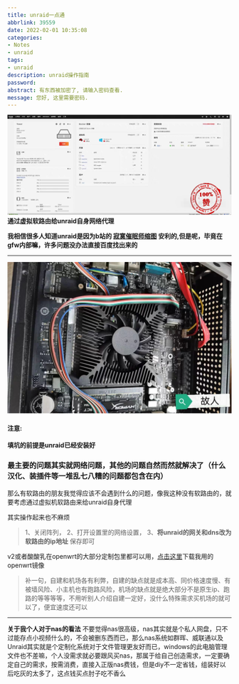 ```yaml
---
title: unraid一点通
abbrlink: 39559
date: 2022-02-01 10:35:08
categories: 
- Notes
- unraid
tags: 
- unraid
description: unraid操作指南
password: 
abstract: 有东西被加密了, 请输入密码查看.
message: 您好, 这里需要密码.
---
```


![](unraid一点通/unraid.jpg)
**通过虚拟软路由给unraid自身网络代理**
<!-- more -->

**我相信很多人知道unraid是因为b站的 [寂寞催眠师缩图](https://space.bilibili.com/28457) 安利的,但是呢，毕竟在gfw内部嘛，许多问题没办法直接百度找出来的**

---
![](unraid一点通/unraidzhuji.jpg)

#### 注意:

**填坑的前提是unraid已经安装好**

### 最主要的问题其实就网络问题，其他的问题自然而然就解决了（什么汉化、装插件等一堆乱七八糟的问题都包含在内）
那么有软路由的朋友我觉得应该不会遇到什么的问题，像我这种没有软路由的，就要考虑通过虚拟机软路由来给unraid自身代理

其实操作起来也不麻烦

> 1、关闭阵列，
2、打开设置里的网络设置，
3、**将unraid的网关和dns改为软路由的ip地址**
保存即可

v2或者酸酸乳在openwrt的大部分定制包里都可以用，[点击这里](https://god23812-my.sharepoint.com/:u:/g/personal/god_god23812_onmicrosoft_com/EanjomVCW3BGllCGObkT2XcBdurhslv61aSDvu1xnbCczw?e=nDwoqC
)下载我用的openwrt镜像

>补一句，自建和机场各有利弊，自建的缺点就是成本高、同价格速度慢、有被墙风险、小主机也有跑路风险，机场的缺点就是绝大部分不是原生ip、跑路的等等等等，不用听别人介绍自建一定好，没什么特殊需求买机场的就可以了，便宜速度还可以

---
**关于我个人对于nas的看法**
不要觉得nas很高级，nas其实就是个私人网盘，只不过能存点小视频什么的，不会被删东西而已，那么nas系统如群晖、威联通以及Unraid其实就是个定制化系统对于文件管理更友好而已，windows的此电脑管理文件也不差嘛，个人没需求就必要跟风买nas，那属于给自己创造需求，一定要确定自己的需求，按需消费，直接入正版nas费钱，但是diy不一定省钱，组装好以后吃灰的太多了，这点钱买点肘子吃不香么
